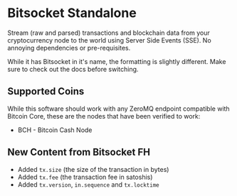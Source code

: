 # Bitsocket Standalone

Stream (raw and parsed) transactions and blockchain data from your cryptocurrency node to the world using Server Side Events (SSE). No annoying dependencies or pre-requisites.

While it has Bitsocket in it's name, the formatting is slightly different. Make sure to check out the docs before switching.

## Supported Coins

While this software should work with any ZeroMQ endpoint compatible with Bitcoin Core, these are the nodes that have been verified to work:

* BCH - Bitcoin Cash Node

## New Content from Bitsocket FH

* Added `tx.size` (the size of the transaction in bytes)
* Added `tx.fee` (the transaction fee in satoshis)
* Added `tx.version`, `in.sequence` and `tx.locktime`